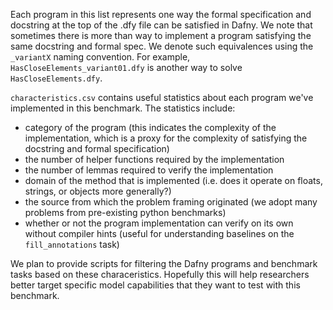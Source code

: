 Each program in this list represents one way the formal specification and docstring at the top of the .dfy file can be satisfied in Dafny. We note that sometimes there is more than way to implement a program satisfying the same docstring and formal spec. We denote such equivalences using the `_variantX` naming convention. For example, `HasCloseElements_variant01.dfy` is another way to solve `HasCloseElements.dfy`. 

`characteristics.csv` contains useful statistics about each program we've implemented in this benchmark. The statistics include:
- category of the program (this indicates the complexity of the implementation, which is a proxy for the complexity of satisfying the docstring and formal specification)
- the number of helper functions required by the implementation
- the number of lemmas required to verify the implementation
- domain of the method that is implemented (i.e. does it operate on floats, strings, or objects more generally?)
- the source from which the problem framing originated (we adopt many problems from pre-existing python benchmarks)
- whether or not the program implementation can verify on its own without compiler hints (useful for understanding baselines on the `fill_annotations` task)

We plan to provide scripts for filtering the Dafny programs and benchmark tasks based on these characeristics. Hopefully this will help researchers better target specific model capabilities that they want to test with this benchmark.

